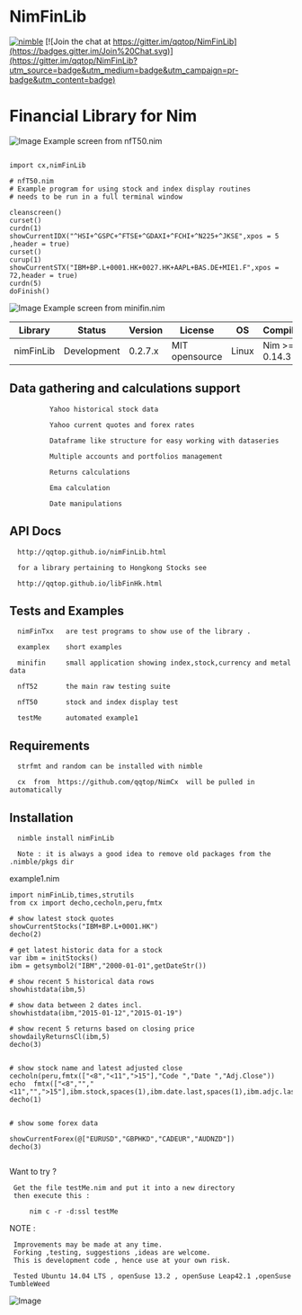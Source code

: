 # NimFinLib

[![nimble](https://raw.githubusercontent.com/yglukhov/nimble-tag/master/nimble.png)](https://github.com/yglukhov/nimble-tag)
[![Join the chat at https://gitter.im/qqtop/NimFinLib](https://badges.gitter.im/Join%20Chat.svg)](https://gitter.im/qqtop/NimFinLib?utm_source=badge&utm_medium=badge&utm_campaign=pr-badge&utm_content=badge)

Financial Library for Nim 
==========================



![Image](http://qqtop.github.io/nfT50.png?raw=true)
Example screen from nfT50.nim


```nimrod        

import cx,nimFinLib

# nfT50.nim
# Example program for using stock and index display routines
# needs to be run in a full terminal window

cleanscreen()
curset()
curdn(1)
showCurrentIDX("^HSI+^GSPC+^FTSE+^GDAXI+^FCHI+^N225+^JKSE",xpos = 5 ,header = true)
curset()
curup(1)
showCurrentSTX("IBM+BP.L+0001.HK+0027.HK+AAPL+BAS.DE+MIE1.F",xpos = 72,header = true)
curdn(5)
doFinish()  

```


![Image](http://qqtop.github.io/minifin1.png?raw=true)
Example screen from minifin.nim



| Library    | Status      | Version | License        | OS     | Compiler       |
|------------|-------------|---------|----------------|--------|----------------|
| nimFinLib  | Development | 0.2.7.x | MIT opensource | Linux  | Nim >= 0.14.3  |




Data gathering and calculations support 
----------------------------------------

              Yahoo historical stock data
              
              Yahoo current quotes and forex rates
              
              Dataframe like structure for easy working with dataseries
              
              Multiple accounts and portfolios management
              
              Returns calculations
              
              Ema calculation
              
              Date manipulations
              
              
              
              
API Docs
--------

      http://qqtop.github.io/nimFinLib.html

      for a library pertaining to Hongkong Stocks see

      http://qqtop.github.io/libFinHk.html

Tests and Examples
------------------

      nimFinTxx   are test programs to show use of the library .
      
      examplex    short examples 
      
      minifin     small application showing index,stock,currency and metal data
      
      nfT52       the main raw testing suite
      
      nfT50       stock and index display test
      
      testMe      automated example1      
      

Requirements
------------

      strfmt and random can be installed with nimble
                
      cx  from  https://github.com/qqtop/NimCx  will be pulled in automatically
           
 
Installation 
------------

      nimble install nimFinLib 
      
      Note : it is always a good idea to remove old packages from the .nimble/pkgs dir  


example1.nim 


```nimrod         
import nimFinLib,times,strutils
from cx import decho,cecholn,peru,fmtx

# show latest stock quotes
showCurrentStocks("IBM+BP.L+0001.HK")
decho(2)

# get latest historic data for a stock
var ibm = initStocks()
ibm = getsymbol2("IBM","2000-01-01",getDateStr())

# show recent 5 historical data rows
showhistdata(ibm,5)

# show data between 2 dates incl.
showhistdata(ibm,"2015-01-12","2015-01-19")

# show recent 5 returns based on closing price
showdailyReturnsCl(ibm,5)
decho(3)


# show stock name and latest adjusted close
cecholn(peru,fmtx(["<8","<11",">15"],"Code ","Date ","Adj.Close"))
echo  fmtx(["<8","","<11","",">15"],ibm.stock,spaces(1),ibm.date.last,spaces(1),ibm.adjc.last)
decho(1)


# show some forex data

showCurrentForex(@["EURUSD","GBPHKD","CADEUR","AUDNZD"])
decho(3)


```


Want to try ? 

     Get the file testMe.nim and put it into a new directory
     then execute this :
              
         nim c -r -d:ssl testMe
       
      
     

NOTE : 
  
     Improvements may be made at any time.              
     Forking ,testing, suggestions ,ideas are welcome.
     This is development code , hence use at your own risk.
     
     Tested Ubuntu 14.04 LTS , openSuse 13.2 , openSuse Leap42.1 ,openSuse TumbleWeed
              

![Image](http://qqtop.github.io/qqtop-small.png?raw=true)